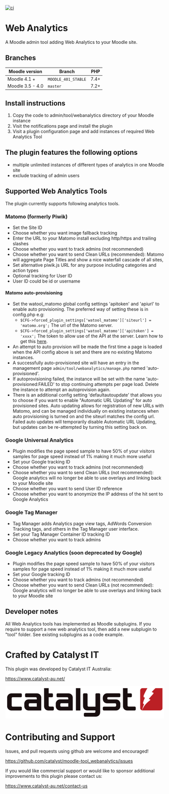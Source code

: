 [![ci](https://github.com/catalyst/moodle-tool_webanalytics/actions/workflows/ci.yml/badge.svg?branch=MOODLE_401_STABLE)](https://github.com/catalyst/moodle-tool_webanalytics/actions/workflows/ci.yml?branch=MOODLE_401_STABLE)


# Web Analytics

A Moodle admin tool adding Web Analytics to your Moodle site.

## Branches

| Moodle version    | Branch              | PHP       |
| ----------------- | ------------------- |-----------|
| Moodle 4.1 +      | `MOODLE_401_STABLE` | 7.4+      |
| Moodle 3.5 - 4.0  | `master`            | 7.2+      |

## Install instructions
1. Copy the code to admin/tool/webanalytics directory of your Moodle instance
2. Visit the notifications page and install the plugin
3. Visit a plugin configuration page and add instances of required Web Analytics Tool

## The plugin features the following options
- multiple unlimited instances of different types of analytics in one Moodle site
- exclude tracking of admin users

## Supported Web Analytics Tools 

The plugin currently supports following analytics tools.

### Matomo (formerly Piwik)
- Set the Site ID
- Choose whether you want image fallback tracking
- Enter the URL to your Matomo install excluding http/https and trailing slashes
- Choose whether you want to track admins (not recommended)
- Choose whether you want to send Clean URLs (recommended): Matomo will aggregate Page Titles and show a nice waterfall cascade of all sites, 
- Set alternative piwik.js URL for any purpose
including categories and action types
- Optional tracking for User ID
- User ID could be id or username

#### Matomo auto-provisioning
- Set the watool_matomo global config settings 'apitoken' and 'apiurl' to enable auto provisioning. The preferred way of setting these is in config.php e.g:
    - `$CFG->forced_plugin_settings['watool_matomo']['siteurl'] = 'matomo.org';` The url of the Matomo server.
    - `$CFG->forced_plugin_settings['watool_matomo']['apitoken'] = 'xxxx';` The token to allow use of the API at the server. Learn how to get this [here](https://matomo.org/faq/general/faq_114/).
- An attempt to auto provision will be made the first time a page is loaded when the API config above is set and there are no existing Matomo instances.
- A successfully auto-provisioned site will have an entry in the management page `admin/tool/webanalytics/manage.php` named 'auto-provisioned'.
- If autoprovisioning failed, the instance will be set with the name 'auto-provisioned:FAILED' to stop continuing attempts per page load. Delete the instance to attempt an autoprovision again.
- There is an additional config setting 'defaultautoupdate' that allows you to choose if you want to enable "Automatic URL Updating" for auto provisioned sites. Auto updating allows for registration of new URLs with Matomo, and can be managed individually on existing instances when auto provisioning is turned on and the siteurl matches the config url. Failed auto updates will temporarily disable Automatic URL Updating, but updates can be re-attempted by turning this setting back on.

### Google Universal Analytics
- Plugin modifies the page speed sample to have 50% of your visitors samples for page speed instead of 1% making it much more useful
- Set your Google tracking ID
- Choose whether you want to track admins (not recommended)
- Choose whether you want to send Clean URLs (not recommended): Google analytics will no longer be able to use overlays and linking back to your Moodle site
- Choose whether you want to send User ID reference
- Choose whether you want to anonymize the IP address of the hit sent to Google Analytics

### Google Tag Manager
- Tag Manager adds Analytics page view tags, AdWords Conversion Tracking tags, and others in the Tag Manager user interface.
- Set your Tag Manager Container ID tracking ID
- Choose whether you want to track admins

### Google Legacy Analytics (soon deprecated by Google)
- Plugin modifies the page speed sample to have 50% of your visitors samples for page speed instead of 1% making it much more useful
- Set your Google tracking ID
- Choose whether you want to track admins (not recommended)
- Choose whether you want to send Clean URLs (not recommended): Google analytics will no longer be able to use overlays and linking back to your Moodle site

## Developer notes
All Web Analytics tools has implemented as Moodle subplugins. If you require to support a new web analytics tool, then add a new subplugin to "tool" folder. See existing subplugins as a code example.

# Crafted by Catalyst IT

This plugin was developed by Catalyst IT Australia:

https://www.catalyst-au.net/

![Catalyst IT](/pix/catalyst-logo.png?raw=true)

# Contributing and Support

Issues, and pull requests using github are welcome and encouraged! 

https://github.com/catalyst/moodle-tool_webanalytics/issues

If you would like commercial support or would like to sponsor additional improvements
to this plugin please contact us:

https://www.catalyst-au.net/contact-us

